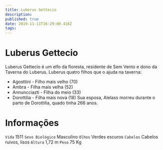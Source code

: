 ```yaml
---
title: Luberus Gettecio
description: 
published: true
date: 2019-11-11T16:29:00.416Z
tags: 
---
```


<!-- SUBTITLE: Visão geral sobre Luberus Gettecio -->

# Luberus Gettecio
Luberus Gettecio é um elfo da floresta, residente de Sem Vento e dono da Taverna do Luberus. Luberus quatro filhos que o ajuda na taverna: 
* Agosttini - Filho mais velho (70) 
* Ambra - Filha mais velha (52) 
* Annuncciazti - Filha do meio (33) 
* Dorottilia - Filha mais nova (18) 
Sua esposa, Alelass morreu durante o parto de Dorottilia, quado tinha 266 anos.

# Informações
`Vida` 1511 
`Sexo Biológico` Masculino
`Olhos` Verdes escuros
`Cabelos` Cabelos ruivos, lisos
`Altura` 1,72 m
`Peso` 75 Kg
